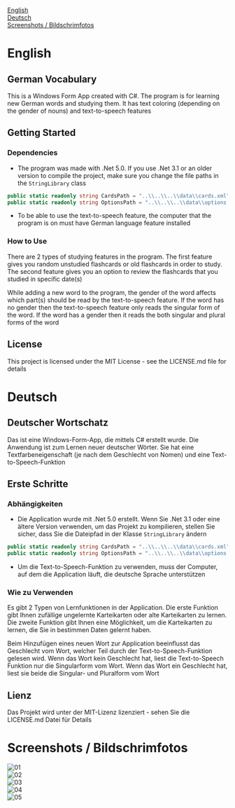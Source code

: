 [English](#english)\
[Deutsch](#deutsch)\
[Screenshots / Bildschrimfotos](#screenshots--bildschrimfotos)

# English

## German Vocabulary
This is a Windows Form App created with C#. The program is for learning new German words and studying them. It has text coloring (depending on the gender of nouns) and text-to-speech features

## Getting Started
### Dependencies
- The program was made with .Net 5.0. If you use .Net 3.1 or an older version to compile the project, make sure you change the file paths in the `StringLibrary` class

```csharp
public static readonly string CardsPath = "..\\..\\..\\data\\cards.xml";
public static readonly string OptionsPath = "..\\..\\..\\data\\options.txt";
```

- To be able to use the text-to-speech feature, the computer that the program is on must have German language feature installed

### How to Use
There are 2 types of studying features in the program. The first feature gives you random unstudied flashcards or old flashcards in order to study. The second feature gives you an option to review the flashcards that you studied in specific date(s)

While adding a new word to the program, the gender of the word affects which part(s) should be read by the text-to-speech feature. If the word has no gender then the text-to-speech feature only reads the singular form of the word. If the word has a gender then it reads the both singular and plural forms of the word

## License
This project is licensed under the MIT License - see the LICENSE.md file for details


# Deutsch

## Deutscher Wortschatz
  Das ist eine Windows-Form-App, die mittels C# erstellt wurde. Die Anwendung ist zum Lernen neuer deutscher Wörter. Sie hat eine Textfarbeneigenschaft (je nach dem Geschlecht von Nomen) und eine Text-to-Speech-Funktion

## Erste Schritte
### Abhängigkeiten
- Die Application wurde mit .Net 5.0 erstellt. Wenn Sie .Net 3.1 oder eine ältere Version verwenden, um das Projekt zu kompilieren, stellen Sie sicher, dass Sie die Dateipfad in der Klasse `StringLibrary` ändern

```csharp
public static readonly string CardsPath = "..\\..\\..\\data\\cards.xml";
public static readonly string OptionsPath = "..\\..\\..\\data\\options.txt";
```

- Um die Text-to-Speech-Funktion zu verwenden, muss der Computer, auf dem die Application läuft, die deutsche Sprache unterstützen

### Wie zu Verwenden
Es gibt 2 Typen von Lernfunktionen in der Application. Die erste Funktion gibt Ihnen zufällige ungelernte Karteikarten oder alte Karteikarten zu lernen. Die zweite Funktion gibt Ihnen eine Möglichkeit, um die Karteikarten zu lernen, die Sie in bestimmen Daten gelernt haben.

Beim Hinzufügen eines neuen Wort zur Application beeinflusst das Geschlecht vom Wort, welcher Teil durch der Text-to-Speech-Funktion gelesen wird. Wenn das Wort kein Geschlecht hat, liest die Text-to-Speech Funktion nur die Singularform vom Wort. Wenn das Wort ein Geschlecht hat, liest sie beide die Singular- und Pluralform vom Wort

## Lienz
Das Projekt wird unter der MIT-Lizenz lizenziert - sehen Sie die LICENSE.md Datei für Details

# Screenshots / Bildschrimfotos
![01](https://raw.githubusercontent.com/cemalaydeniz/vocabulary/main/Screenshots/01.png)\
![02](https://raw.githubusercontent.com/cemalaydeniz/vocabulary/main/Screenshots/02.png)\
![03](https://raw.githubusercontent.com/cemalaydeniz/vocabulary/main/Screenshots/03.png)\
![04](https://raw.githubusercontent.com/cemalaydeniz/vocabulary/main/Screenshots/04.png)\
![05](https://raw.githubusercontent.com/cemalaydeniz/vocabulary/main/Screenshots/05.png)
